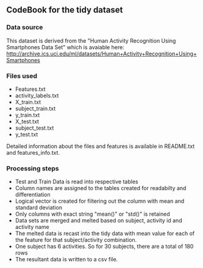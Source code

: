 ## CodeBook for the tidy dataset

### Data source

This dataset is derived from the "Human Activity Recognition Using Smartphones Data Set" which is avaiable here: http://archive.ics.uci.edu/ml/datasets/Human+Activity+Recognition+Using+Smartphones

### Files used

* Features.txt
* activity_labels.txt
* X_train.txt
* subject_train.txt
* y_train.txt
* X_test.txt
* subject_test.txt
* y_test.txt

Detailed information about the files and features is available in README.txt and features_info.txt.

### Processing steps

* Test and Train Data is read into respective tables
* Column names are assigned to the tables created for readabilty and differentiation
* Logical vector is created for filtering out the column with mean and standard deviation
* Only columns with exact string "mean()" or "std()" is retained
* Data sets are merged and melted based on subject, activity id and activity name
* The melted data is recast into the tidy data with mean value for each of the feature for that subject/activity combination.
* One subject has 6 activities. So for 30 subjects, there are a total of 180 rows
* The resultant data is written to a csv file.
